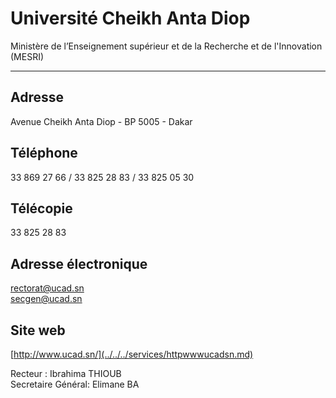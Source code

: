 # Université Cheikh Anta Diop

Ministère de l’Enseignement supérieur et de la Recherche et de l'Innovation (MESRI)  

--------------------------------------------------------------------------------------

**Adresse**
-----------

Avenue Cheikh Anta Diop - BP 5005 - Dakar

**Téléphone**
-------------

33 869 27 66 / 33 825 28 83 / 33 825 05 30

**Télécopie**
-------------

33 825 28 83

**Adresse électronique**
------------------------

[rectorat@ucad.sn  
secgen@ucad.sn](../../../services/rectoratucadsn-secgenucadsn.md)

**Site web**
------------

[http://www.ucad.sn/](../../../services/httpwwwucadsn.md)

Recteur : Ibrahima THIOUB  
Secretaire Général: Elimane BA